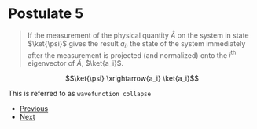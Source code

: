 # Postulate 5

> If the measurement of the physical quantity $\hat{A}$ on the system in state $\ket{\psi}$ gives the result $a_i$, the state of the system immediately after the measurement is projected (and normalized) onto the $i^\text{th}$ eigenvector of $\hat{A}$, $\ket{a_i}$. 

$$\ket{\psi} \xrightarrow{a_i} \ket{a_i}$$

This is referred to as `wavefunction collapse`



- [Previous](<Postulate 4.md>)
- [Next](<Postulate 6.md>)